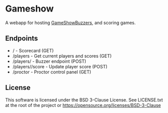 # Gameshow

A webapp for hosting [GameShowBuzzers](https://github.com/whatever),
and scoring games.

## Endpoints

* / - Scorecard (GET)
* /players - Get current players and scores (GET)
* /players/<id> - Buzzer endpoint (POST)
* /players/<id>/score - Update player score (POST)
* /proctor - Proctor control panel (GET)


## License

This software is licensed under the BSD 3-Clause License.
See LICENSE.txt at the root of the project or
https://opensource.org/licenses/BSD-3-Clause
